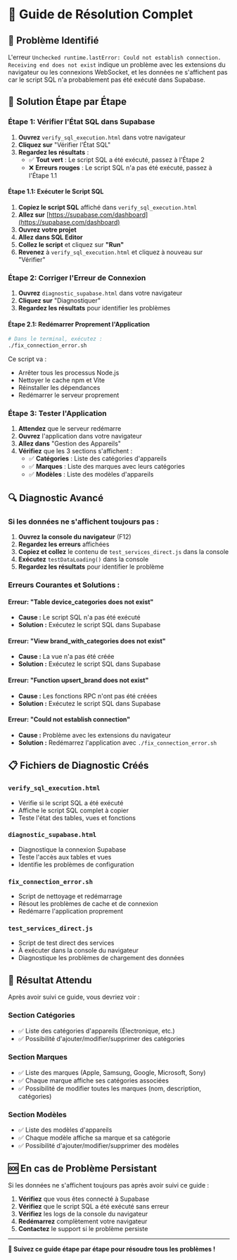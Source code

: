 # 🔧 Guide de Résolution Complet

## 🐛 **Problème Identifié**

L'erreur `Unchecked runtime.lastError: Could not establish connection. Receiving end does not exist` indique un problème avec les extensions du navigateur ou les connexions WebSocket, et les données ne s'affichent pas car le script SQL n'a probablement pas été exécuté dans Supabase.

## 🚀 **Solution Étape par Étape**

### **Étape 1: Vérifier l'État SQL dans Supabase**

1. **Ouvrez** `verify_sql_execution.html` dans votre navigateur
2. **Cliquez sur** "Vérifier l'État SQL"
3. **Regardez les résultats** :
   - ✅ **Tout vert** : Le script SQL a été exécuté, passez à l'Étape 2
   - ❌ **Erreurs rouges** : Le script SQL n'a pas été exécuté, passez à l'Étape 1.1

#### **Étape 1.1: Exécuter le Script SQL**
1. **Copiez le script SQL** affiché dans `verify_sql_execution.html`
2. **Allez sur** [https://supabase.com/dashboard](https://supabase.com/dashboard)
3. **Ouvrez votre projet**
4. **Allez dans SQL Editor**
5. **Collez le script** et cliquez sur **"Run"**
6. **Revenez** à `verify_sql_execution.html` et cliquez à nouveau sur "Vérifier"

### **Étape 2: Corriger l'Erreur de Connexion**

1. **Ouvrez** `diagnostic_supabase.html` dans votre navigateur
2. **Cliquez sur** "Diagnostiquer"
3. **Regardez les résultats** pour identifier les problèmes

#### **Étape 2.1: Redémarrer Proprement l'Application**
```bash
# Dans le terminal, exécutez :
./fix_connection_error.sh
```

Ce script va :
- Arrêter tous les processus Node.js
- Nettoyer le cache npm et Vite
- Réinstaller les dépendances
- Redémarrer le serveur proprement

### **Étape 3: Tester l'Application**

1. **Attendez** que le serveur redémarre
2. **Ouvrez** l'application dans votre navigateur
3. **Allez dans** "Gestion des Appareils"
4. **Vérifiez** que les 3 sections s'affichent :
   - ✅ **Catégories** : Liste des catégories d'appareils
   - ✅ **Marques** : Liste des marques avec leurs catégories
   - ✅ **Modèles** : Liste des modèles d'appareils

## 🔍 **Diagnostic Avancé**

### **Si les données ne s'affichent toujours pas :**

1. **Ouvrez la console du navigateur** (F12)
2. **Regardez les erreurs** affichées
3. **Copiez et collez** le contenu de `test_services_direct.js` dans la console
4. **Exécutez** `testDataLoading()` dans la console
5. **Regardez les résultats** pour identifier le problème

### **Erreurs Courantes et Solutions :**

#### **Erreur: "Table device_categories does not exist"**
- **Cause :** Le script SQL n'a pas été exécuté
- **Solution :** Exécutez le script SQL dans Supabase

#### **Erreur: "View brand_with_categories does not exist"**
- **Cause :** La vue n'a pas été créée
- **Solution :** Exécutez le script SQL dans Supabase

#### **Erreur: "Function upsert_brand does not exist"**
- **Cause :** Les fonctions RPC n'ont pas été créées
- **Solution :** Exécutez le script SQL dans Supabase

#### **Erreur: "Could not establish connection"**
- **Cause :** Problème avec les extensions du navigateur
- **Solution :** Redémarrez l'application avec `./fix_connection_error.sh`

## 📋 **Fichiers de Diagnostic Créés**

### **`verify_sql_execution.html`**
- Vérifie si le script SQL a été exécuté
- Affiche le script SQL complet à copier
- Teste l'état des tables, vues et fonctions

### **`diagnostic_supabase.html`**
- Diagnostique la connexion Supabase
- Teste l'accès aux tables et vues
- Identifie les problèmes de configuration

### **`fix_connection_error.sh`**
- Script de nettoyage et redémarrage
- Résout les problèmes de cache et de connexion
- Redémarre l'application proprement

### **`test_services_direct.js`**
- Script de test direct des services
- À exécuter dans la console du navigateur
- Diagnostique les problèmes de chargement des données

## 🎯 **Résultat Attendu**

Après avoir suivi ce guide, vous devriez voir :

### **Section Catégories**
- ✅ Liste des catégories d'appareils (Électronique, etc.)
- ✅ Possibilité d'ajouter/modifier/supprimer des catégories

### **Section Marques**
- ✅ Liste des marques (Apple, Samsung, Google, Microsoft, Sony)
- ✅ Chaque marque affiche ses catégories associées
- ✅ Possibilité de modifier toutes les marques (nom, description, catégories)

### **Section Modèles**
- ✅ Liste des modèles d'appareils
- ✅ Chaque modèle affiche sa marque et sa catégorie
- ✅ Possibilité d'ajouter/modifier/supprimer des modèles

## 🆘 **En cas de Problème Persistant**

Si les données ne s'affichent toujours pas après avoir suivi ce guide :

1. **Vérifiez** que vous êtes connecté à Supabase
2. **Vérifiez** que le script SQL a été exécuté sans erreur
3. **Vérifiez** les logs de la console du navigateur
4. **Redémarrez** complètement votre navigateur
5. **Contactez** le support si le problème persiste

---

**🎉 Suivez ce guide étape par étape pour résoudre tous les problèmes !**
